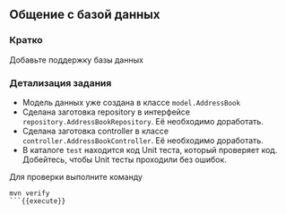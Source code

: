 ## Общение с базой данных

### Кратко

Добавьте поддержку базы данных

### Детализация задания

- Модель данных уже создана в классе `model.AddressBook`
- Сделана заготовка repository в интерфейсе `repository.AddressBookRepository`. Её необходимо доработать.
- Сделана заготовка controller в классе `controller.AddressBookController`. Её необходимо доработать.
- В каталоге `test` находится код Unit теста, который проверяет код. Добейтесь, чтобы Unit тесты проходили без ошибок.

Для проверки выполните команду

```
mvn verify
```{{execute}}